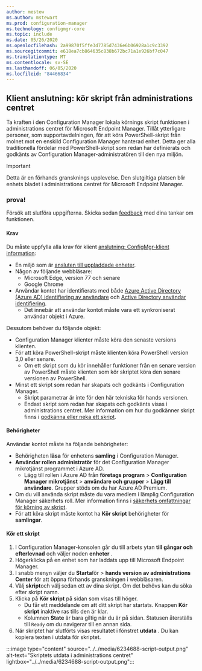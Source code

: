 ```yaml
---
author: mestew
ms.author: mstewart
ms.prod: configuration-manager
ms.technology: configmgr-core
ms.topic: include
ms.date: 05/26/2020
ms.openlocfilehash: 2a99870f5ffe3d7785d7436e6b06928a1c9c3392
ms.sourcegitcommit: e618ea7cb864635c838b672bc71a1e926bf7c047
ms.translationtype: MT
ms.contentlocale: sv-SE
ms.lasthandoff: 06/05/2020
ms.locfileid: "84466834"
---
```

## <a name="tenant-attach-run-scripts-from-the-admin-center"></a><a name="bkmk_scripts"></a>Klient anslutning: kör skript från administrations centret
<!--6234688-->
Ta kraften i den Configuration Manager lokala körnings skript funktionen i administrations centret för Microsoft Endpoint Manager. Tillåt ytterligare personer, som supportavdelningen, för att köra PowerShell-skript från molnet mot en enskild Configuration Manager hanterad enhet. Detta ger alla traditionella fördelar med PowerShell-skript som redan har definierats och godkänts av Configuration Manager-administratören till den nya miljön.

> [!Important]
> Detta är en förhands gransknings upplevelse. Den slutgiltiga platsen blir enhets bladet i administrations centret för Microsoft Endpoint Manager.

### <a name="try-it-out"></a>prova!

Försök att slutföra uppgifterna. Skicka sedan [feedback](../../technical-preview-2003.md#bkmk_feedback) med dina tankar om funktionen.

#### <a name="prerequisites"></a>Krav

Du måste uppfylla alla krav för klient [anslutning: ConfigMgr-klient information](../../technical-preview-2004.md#bkmk_mem):

- En miljö som är [ansluten till uppladdade enheter](../../../../../tenant-attach/device-sync-actions.md).
- Någon av följande webbläsare:
  - Microsoft Edge, version 77 och senare
  - Google Chrome
- Användar kontot har identifierats med både [Azure Active Directory (Azure AD) identifiering av användare](../../../../servers/deploy/configure/about-discovery-methods.md#azureaddisc) och [Active Directory användar identifiering](../../../../servers/deploy/configure/about-discovery-methods.md#bkmk_aboutUser).
  - Det innebär att användar kontot måste vara ett synkroniserat användar objekt i Azure.

Dessutom behöver du följande objekt:

- Configuration Manager klienter måste köra den senaste versions klienten.
- För att köra PowerShell-skript måste klienten köra PowerShell version 3,0 eller senare.
   - Om ett skript som du kör innehåller funktioner från en senare version av PowerShell måste klienten som kör skriptet köra den senare versionen av PowerShell.
- Minst ett skript som redan har skapats och godkänts i Configuration Manager.
   - Skript parametrar är inte för den här tekniska för hands versionen.
   - Endast skript som redan har skapats och godkänts visas i administrations centret. Mer information om hur du godkänner skript finns i [godkänna eller neka ett skript](../../../../../apps/deploy-use/create-deploy-scripts.md#run-script-authors-and-approvers).


#### <a name="permissions"></a>Behörigheter

Användar kontot måste ha följande behörigheter:

- Behörigheten **läsa** för enhetens **samling** i Configuration Manager.
- **Användar rollen administratör** för det Configuration Manager mikrotjänst programmet i Azure AD.
  - Lägg till rollen i Azure AD från **företags program**  >  **Configuration Manager mikrotjänst**  >  **användare och grupper**  >  **Lägg till användare**. Grupper stöds om du har Azure AD Premium.
- Om du vill använda skript måste du vara medlem i lämplig Configuration Manager säkerhets roll. Mer information finns i [säkerhets omfattningar för körning av skript](../../../../../apps/deploy-use/create-deploy-scripts.md#bkmk_ScriptRoles).
- För att köra skript måste kontot ha **Kör skript** behörigheter för **samlingar**.

#### <a name="run-a-script"></a>Kör ett skript

1. I Configuration Manager-konsolen går du till arbets ytan **till gångar och efterlevnad** och väljer noden **enheter** .
1. Högerklicka på en enhet som har laddats upp till Microsoft Endpoint Manager.
1. I snabb menyn väljer du **Starta**för  >  **hands version av administrations Center** för att öppna förhands granskningen i webbläsaren.
1. Välj **skript**och välj sedan ett av dina skript. Om det behövs kan du söka efter skript namn.
1. Klicka på **Kör skript** på sidan som visas till höger.
   - Du får ett meddelande om att ditt skript har startats. Knappen **Kör skript** inaktive ras tills den är klar.
   - Kolumnen **State** är bara giltig när du är på sidan. Statusen återställs till `Ready` om du navigerar till en annan sida.
1. När skriptet har slutförts visas resultatet i fönstret **utdata** . Du kan kopiera texten i utdata för skriptet.


:::image type="content" source="../../media/6234688-script-output.png" alt-text="Skriptets utdata i administrations centret" lightbox="../../media/6234688-script-output.png":::